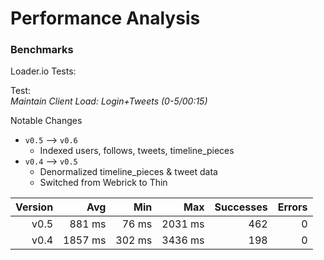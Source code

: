 # Performance Analysis

### Benchmarks

Loader.io Tests:

Test:  
_Maintain Client Load: Login+Tweets (0-5/00:15)_

Notable Changes

- `v0.5` --> `v0.6`
  - Indexed users, follows, tweets, timeline_pieces
- `v0.4` --> `v0.5`
  - Denormalized timeline_pieces & tweet data
  - Switched from Webrick to Thin

| Version | Avg     | Min    | Max     | Successes | Errors |
| ------: | ------: | -----: | ------: | --------: | -----: |
| v0.5    | 881 ms  | 76 ms  | 2031 ms | 462       | 0      |
| v0.4    | 1857 ms | 302 ms | 3436 ms | 198       | 0      |
